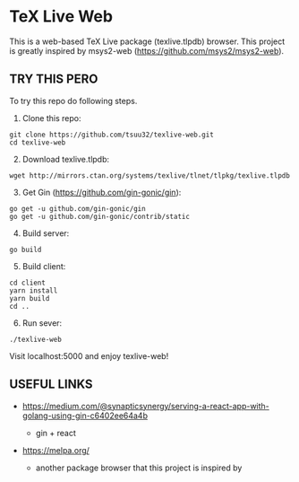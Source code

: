 # TeX Live Web

This is a web-based TeX Live package (texlive.tlpdb) browser.
This project is greatly inspired by msys2-web (https://github.com/msys2/msys2-web).



## TRY THIS PERO
To try this repo do following steps.

1. Clone this repo:
```
git clone https://github.com/tsuu32/texlive-web.git
cd texlive-web
```

2. Download texlive.tlpdb:
```
wget http://mirrors.ctan.org/systems/texlive/tlnet/tlpkg/texlive.tlpdb
```

3. Get Gin (https://github.com/gin-gonic/gin):
```
go get -u github.com/gin-gonic/gin
go get -u github.com/gin-gonic/contrib/static
```

4. Build server:
```
go build
```

5. Build client:
```
cd client
yarn install
yarn build
cd ..
```

6. Run sever:
```
./texlive-web
```

Visit localhost:5000 and enjoy texlive-web!



## USEFUL LINKS
* https://medium.com/@synapticsynergy/serving-a-react-app-with-golang-using-gin-c6402ee64a4b
  * gin + react

* https://melpa.org/
  * another package browser that this project is inspired by
